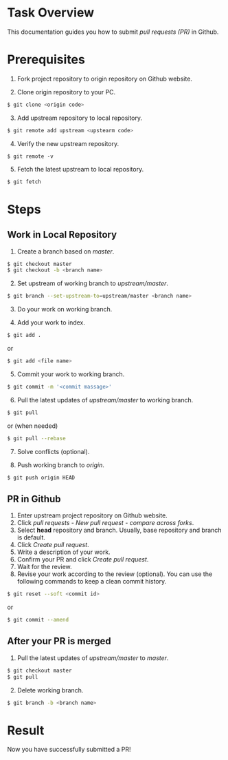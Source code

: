 # Task Overview
This documentation guides you how to submit *pull requests (PR)* in Github.

# Prerequisites
1. Fork project repository to origin repository on Github website.

2. Clone origin repository to your PC.
```bash
$ git clone <origin code>
```

3. Add upstream repository to local repository.
```bash
$ git remote add upstream <upstearm code>
```

4. Verify the new upstream repository.
```shell
$ git remote -v
```

5. Fetch the latest upstream to local repository.
```bash
$ git fetch
```

# Steps
## Work in Local Repository
1. Create a branch based on *master*.
```bash
$ git checkout master
$ git checkout -b <branch name>
```
	
2.  Set upstream of working branch to *upstream/master*.
```bash
$ git branch --set-upstream-to=upstream/master <branch name>
```

3. Do your work on working branch.

4. Add your work to index.
```bash
$ git add .
```
or
```bash
$ git add <file name>
```

5. Commit your work to working branch.
```bash
$ git commit -m '<commit massage>'
```

6. Pull the latest updates of *upstream/master* to working branch.
```bash
$ git pull
```
or (when needed)
```bash
$ git pull --rebase
```

7. Solve conflicts (optional). 

8. Push working branch to *origin*.
```bash
$ git push origin HEAD
```

## PR in Github
1. Enter upstream project repository on Github website.
2. Click *pull requests* - *New pull request* - *compare across forks*.
3. Select **head** repository and branch. Usually, base repository and branch is default.
4. Click *Create pull request*.
5. Write a description of your work.
6. Confirm your PR and click *Create pull request*.
7. Wait for the review.
8. Revise your work according to the review (optional). You can use the following commands to keep a clean commit history.
```bash
$ git reset --soft <commit id>
```
or
```bash
$ git commit --amend
```


## After your PR is merged
1. Pull the latest updates of *upstream/master* to *master*.
```bash
$ git checkout master
$ git pull
```

2. Delete working branch.
```bash
$ git branch -b <branch name>
```

# Result
Now you have successfully submitted a PR!